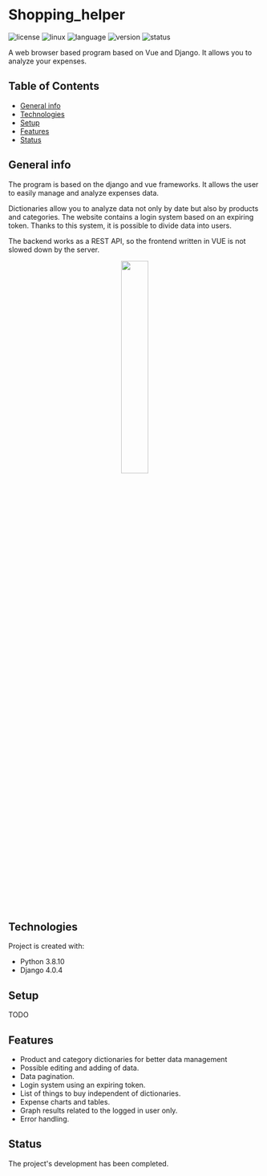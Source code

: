 # Shopping_helper

![license](https://img.shields.io/badge/license-MIT-blue)
![linux](https://img.shields.io/badge/os-Linux-green)
![language](https://img.shields.io/badge/language-Python3.8-blue)
![version](https://img.shields.io/badge/version-1.0.0-success)
![status](https://img.shields.io/badge/status-production-green)

A web browser based program based on Vue and Django. It allows you to analyze your expenses.

## Table of Contents
* [General info](#general-info)
* [Technologies](#technologies)
* [Setup](#setup)
* [Features](#features)
* [Status](#status)

## General info
The program is based on the django and vue frameworks. It allows the user to easily manage and analyze expenses data. 

Dictionaries allow you to analyze data not only by date but also by products and categories.
The website contains a login system based on an expiring token. Thanks to this system, it is possible to divide data into users. 

The backend works as a REST API, so the frontend written in VUE is not slowed down by the server. 

<p align="center" width="100%">
    <img width="33%" src=""> 
</p>

## Technologies
Project is created with:

* Python 3.8.10
* Django 4.0.4

## Setup
TODO

## Features
* Product and category dictionaries for better data management
* Possible editing and adding of data.
* Data pagination.
* Login system using an expiring token.
* List of things to buy independent of dictionaries.
* Expense charts and tables.
* Graph results related to the logged in user only.
* Error handling.

## Status
The project's development has been completed.
